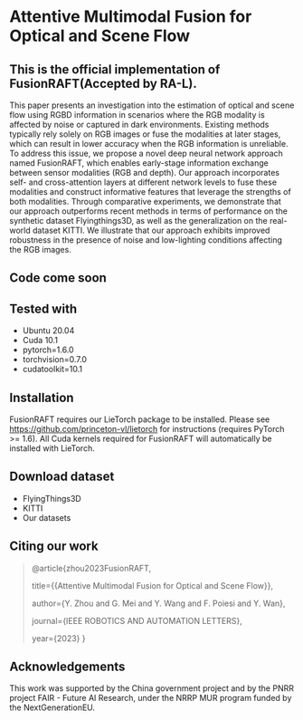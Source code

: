 
# Attentive Multimodal Fusion for Optical and Scene Flow
## This is the official implementation of FusionRAFT(Accepted by RA-L).

This paper presents an investigation into the estimation of optical and scene flow using RGBD information in scenarios where the RGB modality is affected by noise or captured in dark environments. Existing methods typically rely solely on RGB images or fuse the modalities at later stages, which can result in lower accuracy when the RGB information is unreliable. To address this issue, we propose a novel deep neural network approach named FusionRAFT, which enables early-stage information exchange between sensor modalities (RGB and depth). Our approach incorporates self- and cross-attention layers at different network levels to fuse these modalities and construct informative features that leverage the strengths of both modalities. Through comparative experiments, we demonstrate that our approach outperforms recent methods in terms of performance on the synthetic dataset Flyingthings3D, as well as the generalization on the real-world dataset KITTI. We illustrate that our approach exhibits improved robustness in the presence of noise and low-lighting conditions affecting the RGB images.
## Code come soon
## Tested with
* Ubuntu 20.04
* Cuda 10.1
* pytorch=1.6.0
* torchvision=0.7.0
* cudatoolkit=10.1
## Installation
FusionRAFT requires our LieTorch package to be installed. Please see https://github.com/princeton-vl/lietorch for instructions (requires PyTorch >= 1.6). All Cuda kernels required for FusionRAFT will automatically be installed with LieTorch.
## Download dataset
* FlyingThings3D
* KITTI
* Our datasets
## Citing our work
<blockquote>
@article{zhou2023FusionRAFT,

  title={{Attentive Multimodal Fusion for Optical and Scene Flow}},

  author={Y. Zhou and G. Mei and Y. Wang and F. Poiesi and Y. Wan},

  journal={IEEE ROBOTICS AND AUTOMATION LETTERS},

  year={2023}
}
</blockquote>

## Acknowledgements
This work was supported by the China government project and by the PNRR project FAIR - Future AI Research, under the NRRP MUR program funded by the NextGenerationEU.
